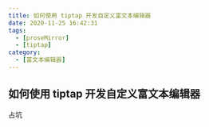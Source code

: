```yaml
---
title: 如何使用 tiptap 开发自定义富文本编辑器
date: 2020-11-25 16:42:31
tags:
  - [proseMirror]
  - [tiptap]
category:
  - [富文本编辑器]
---
```


## 如何使用 tiptap 开发自定义富文本编辑器

占坑